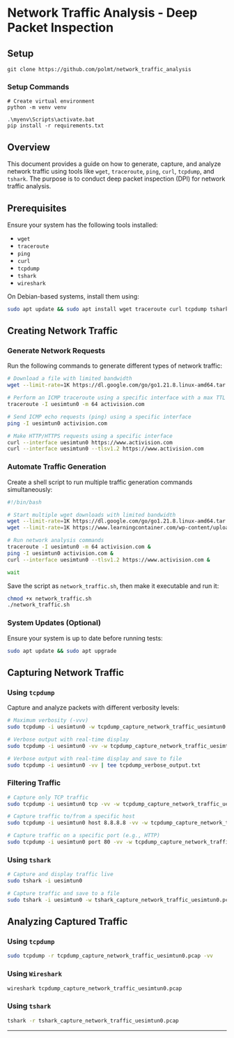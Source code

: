 # Network Traffic Analysis - Deep Packet Inspection

## Setup

```
git clone https://github.com/polmt/network_traffic_analysis
```

### Setup Commands
```
# Create virtual environment
python -m venv venv
```

```
.\myenv\Scripts\activate.bat
pip install -r requirements.txt
```

## Overview
This document provides a guide on how to generate, capture, and analyze network traffic using tools like `wget`, `traceroute`, `ping`, `curl`, `tcpdump`, and `tshark`. The purpose is to conduct deep packet inspection (DPI) for network traffic analysis.

## Prerequisites
Ensure your system has the following tools installed:
- `wget`
- `traceroute`
- `ping`
- `curl`
- `tcpdump`
- `tshark`
- `wireshark`

On Debian-based systems, install them using:
```sh
sudo apt update && sudo apt install wget traceroute curl tcpdump tshark wireshark
```

## Creating Network Traffic

### Generate Network Requests
Run the following commands to generate different types of network traffic:
```sh
# Download a file with limited bandwidth
wget --limit-rate=1K https://dl.google.com/go/go1.21.8.linux-amd64.tar.gz

# Perform an ICMP traceroute using a specific interface with a max TTL of 64
traceroute -I uesimtun0 -m 64 activision.com

# Send ICMP echo requests (ping) using a specific interface
ping -I uesimtun0 activision.com

# Make HTTP/HTTPS requests using a specific interface
curl --interface uesimtun0 https://www.activision.com
curl --interface uesimtun0 --tlsv1.2 https://www.activision.com
```

### Automate Traffic Generation
Create a shell script to run multiple traffic generation commands simultaneously:
```sh
#!/bin/bash

# Start multiple wget downloads with limited bandwidth
wget --limit-rate=1K https://dl.google.com/go/go1.21.8.linux-amd64.tar.gz &
wget --limit-rate=1K https://www.learningcontainer.com/wp-content/uploads/2020/05/sample-mp4-file.mp4 &

# Run network analysis commands
traceroute -I uesimtun0 -m 64 activision.com &
ping -I uesimtun0 activision.com &
curl --interface uesimtun0 --tlsv1.2 https://www.activision.com &

wait
```
Save the script as `network_traffic.sh`, then make it executable and run it:
```sh
chmod +x network_traffic.sh
./network_traffic.sh
```

### System Updates (Optional)
Ensure your system is up to date before running tests:
```sh
sudo apt update && sudo apt upgrade
```

## Capturing Network Traffic

### Using `tcpdump`
Capture and analyze packets with different verbosity levels:
```sh
# Maximum verbosity (-vvv)
sudo tcpdump -i uesimtun0 -w tcpdump_capture_network_traffic_uesimtun0.pcap -vvv

# Verbose output with real-time display
sudo tcpdump -i uesimtun0 -vv -w tcpdump_capture_network_traffic_uesimtun0.pcap

# Verbose output with real-time display and save to file
sudo tcpdump -i uesimtun0 -vv | tee tcpdump_verbose_output.txt
```

### Filtering Traffic
```sh
# Capture only TCP traffic
sudo tcpdump -i uesimtun0 tcp -vv -w tcpdump_capture_network_traffic_uesimtun0.pcap

# Capture traffic to/from a specific host
sudo tcpdump -i uesimtun0 host 8.8.8.8 -vv -w tcpdump_capture_network_traffic_uesimtun0.pcap

# Capture traffic on a specific port (e.g., HTTP)
sudo tcpdump -i uesimtun0 port 80 -vv -w tcpdump_capture_network_traffic_uesimtun0.pcap
```

### Using `tshark`
```sh
# Capture and display traffic live
sudo tshark -i uesimtun0

# Capture traffic and save to a file
sudo tshark -i uesimtun0 -w tshark_capture_network_traffic_uesimtun0.pcap
```

## Analyzing Captured Traffic

### Using `tcpdump`
```sh
sudo tcpdump -r tcpdump_capture_network_traffic_uesimtun0.pcap -vv
```

### Using `Wireshark`
```sh
wireshark tcpdump_capture_network_traffic_uesimtun0.pcap
```

### Using `tshark`
```sh
tshark -r tshark_capture_network_traffic_uesimtun0.pcap
```

---
